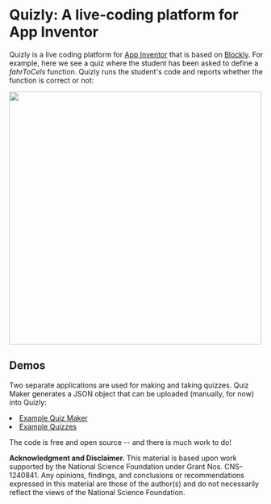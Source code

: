 <h1>Quizly: A live-coding platform for App Inventor</h1>

Quizly is a live coding platform for <a target="_blank" href="appinventor.mit.edu">App Inventor</a> that is
based on <a target="_blank" href="https://developers.google.com/blockly/">Blockly</a>. For example, 
here we see a quiz where the student has been asked to define a <i>fahrToCels</i> function.
Quizly runs the student's code and reports whether the function is correct or not:

<img src="http://www.cs.trincoll.edu/~ram/quizly/media/quizly-screen-crop.png" width="500px" />

<!--
<h2>Downloads</h2>

<li>Embeddable version -- code needed for deployment.

--> 

<h2>Demos</h2>

<p>Two separate applications are used for making and taking
quizzes. Quiz Maker generates a JSON object that can be uploaded
(manually, for now) into Quizly:

<li><a target="_blank" href="http://mobile-csp.org/quizly-repo/quizly/makequiz.html">Example Quiz Maker</a>
<li><a target="_blank" href="http://mobile-csp.org/quizly-repo/quizly/">Example Quizzes</a>


<!-- 
<p>Quizly is self-contained and can easily be plugged into existing
web sites and web applications, for example App Inventor course
sites:

<li>Quizly embedded in <a target="_blank"
href="https://mobilecsp-2017.appspot.com/mobilecsp/unit?unit=1&lesson=45">Google
Coursebuilder</a> -- See lesson 2.2.  
<li>Quizly embedded in <a target="_blank"
href="https://courses.edx.org/courses/course-v1:TrinityX+T002x+3T2015/courseware/c68743ef825c4fcbb9fa23a6431e8ec5/52dcc99b77c543d89a386ebf0ea59e1e/?activate_block_id=block-v1%3ATrinityX%2BT002x%2B3T2015%2Btype%40sequential%2Bblock%4052dcc99b77c543d89a386ebf0ea59e1e">edX Course</a> -- See Week 1 > Event-Driven Programming > Coding Exercises  

-->

<p>The code is free and open source -- and there is much work to do!</p>

<p><b>Acknowledgment and Disclaimer.</b> This material is based upon
work supported by the National Science Foundation under Grant
Nos. CNS-1240841. Any opinions, findings, and conclusions or
recommendations expressed in this material are those of the author(s)
and do not necessarily reflect the views of the National Science
Foundation.
